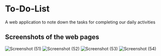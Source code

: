 # To-Do-List

A web application to note down the tasks for completing our daily activities

## Screenshots of the web pages

![Screenshot (51)](https://user-images.githubusercontent.com/66872471/98144463-6a56f480-1ef0-11eb-9876-f6b4d8859463.png)
![Screenshot (52)](https://user-images.githubusercontent.com/66872471/98144479-6c20b800-1ef0-11eb-92d1-cab4b1590817.png)
![Screenshot (53)](https://user-images.githubusercontent.com/66872471/98144483-6c20b800-1ef0-11eb-8443-fc53129dede5.png)
![Screenshot (54)](https://user-images.githubusercontent.com/66872471/98144487-6cb94e80-1ef0-11eb-8649-52f6c301c8ce.png)


